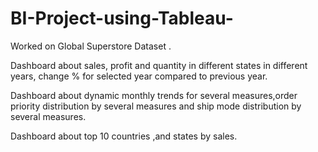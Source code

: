 # BI-Project-using-Tableau-

Worked on Global Superstore Dataset .

Dashboard about sales, profit and quantity in different states in different years, change % for selected year compared to previous year.

Dashboard about dynamic monthly trends for several measures,order priority distribution by several measures and ship mode distribution by several measures.

Dashboard about top 10 countries ,and states by sales.
